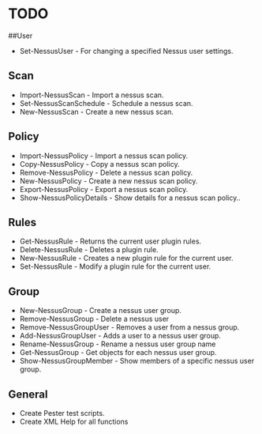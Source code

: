 # TODO

##User
* Set-NessusUser - For changing a specified Nessus user settings.


## Scan 
* Import-NessusScan - Import a nessus scan.
* Set-NessusScanSchedule - Schedule a nessus scan.
* New-NessusScan - Create a new nessus scan.

## Policy
* Import-NessusPolicy - Import a nessus scan policy.
* Copy-NessusPolicy - Copy a nessus scan policy.
* Remove-NessusPolicy - Delete a nessus scan policy.
* New-NessusPolicy - Create a new nessus scan policy.
* Export-NessusPolicy - Export a nessus scan policy.
* Show-NessusPolicyDetails - Show details for a nessus scan policy..

## Rules
* Get-NessusRule - Returns the current user plugin rules.
* Delete-NessusRule - Deletes a plugin rule.
* New-NessusRule - Creates a new plugin rule for the current user.
* Set-NessusRule - Modify a plugin rule for the current user. 


## Group
* New-NessusGroup - Create a nessus user group.
* Remove-NessusGroup - Delete a nessus user
* Remove-NessusGroupUser - Removes a user from a nessus group.
* Add-NessusGroupUser - Adds a user to a nessus user group.
* Rename-NessusGroup - Rename a nessus user group name 
* Get-NessusGroup - Get objects for each nessus user group.
* Show-NessusGroupMember  - Show members of a specific nessus user group.

## General
* Create Pester test scripts.
* Create XML Help for all functions

